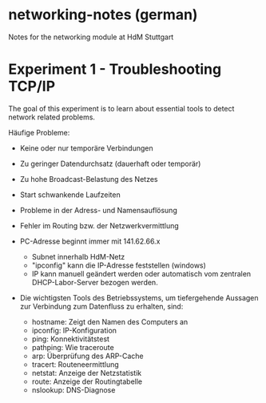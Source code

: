 # networking-notes (german)
Notes for the networking module at HdM Stuttgart

# Experiment 1 - Troubleshooting TCP/IP

The goal of this experiment is to learn about essential tools to detect network related problems.

Häufige Probleme:
- Keine oder nur temporäre Verbindungen
- Zu geringer Datendurchsatz (dauerhaft oder temporär)
- Zu hohe Broadcast-Belastung des Netzes
- Start schwankende Laufzeiten
- Probleme in der Adress- und Namensauflösung
- Fehler im Routing bzw. der Netzwerkvermittlung

- PC-Adresse beginnt immer mit 141.62.66.x
	- Subnet innerhalb HdM-Netz
	- "ipconfig" kann die IP-Adresse feststellen (windows)
	- IP kann manuell geändert werden oder automatisch vom zentralen DHCP-Labor-Server bezogen werden.

- Die wichtigsten Tools des Betriebssystems, um tiefergehende Aussagen zur Verbindung zum Datenfluss zu erhalten, sind:
	- hostname: Zeigt den Namen des Computers an
 	- ipconfig: IP-Konfiguration
	- ping: Konnektivitätstest
	- pathping: Wie traceroute
	- arp: Überprüfung des ARP-Cache
	- tracert: Routeneermittlung
	- netstat: Anzeige der Netzstatistik
	- route: Anzeige der Routingtabelle
	- nslookup: DNS-Diagnose
